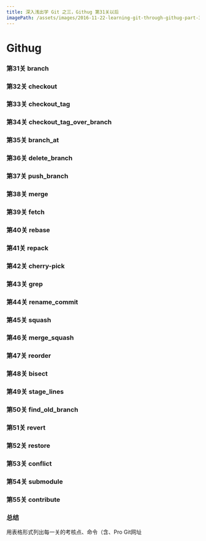 ```yaml
---
title: 深入浅出学 Git 之三，Githug 第31关以后
imagePath: /assets/images/2016-11-22-learning-git-through-githug-part-3-level-21-to-30
---
```


# Githug

### 第31关 branch

### 第32关 checkout

### 第33关 checkout_tag

### 第34关 checkout_tag_over_branch

### 第35关 branch_at

### 第36关 delete_branch

### 第37关 push_branch

### 第38关 merge

### 第39关 fetch

### 第40关 rebase

### 第41关 repack

### 第42关 cherry-pick

### 第43关 grep

### 第44关 rename_commit

### 第45关 squash

### 第46关 merge_squash

### 第47关 reorder

### 第48关 bisect

### 第49关 stage_lines

### 第50关 find_old_branch

### 第51关 revert

### 第52关 restore

### 第53关 conflict

### 第54关 submodule

### 第55关 contribute

### 总结
用表格形式列出每一关的考核点、命令（含、Pro Git网址
